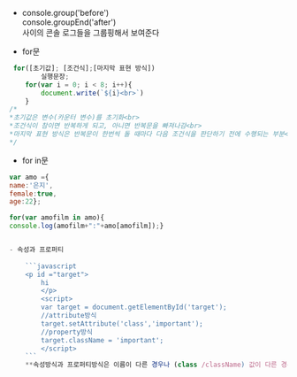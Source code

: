 - console.group('before')<br>
  console.groupEnd('after')<br>
사이의 콘솔 로그들을 그룹핑해서 보여준다

- for문<br>

```javascript
 for([초기값]; [조건식];[마지막 표현 방식])
        실행문장;
    for(var i = 0; i < 8; i++){
        document.write(`${i}<br>`)
    }
/*
*초기값은 변수(카운터 변수)를 초기화<br>
*조건식이 참이면 반복하게 되고, 아니면 반복문을 빠져나감<br>
*마지막 표현 방식은 반복문이 한번씩 돌 때마다 다음 조건식을 판단하기 전에 수행되는 부분<br>
*/
```


- for in문<br>
```javascript
var amo ={
name:'은지',
female:true,
age:22};

for(var amofilm in amo){
console.log(amofilm+":"+amo[amofilm]);}


- 속성과 프로퍼티
    
    ```javascript
    <p id ="target">
        hi
        </p>
        <script>
        var target = document.getElementById('target');
        //attribute방식
        target.setAttribute('class','important');
        //property방식
        target.className = 'important';
        </script>
    ```
    **속성방식과 프로퍼티방식은 이름이 다른 경우나 (class /className) 값이 다른 경우가 있으니 유의!**
